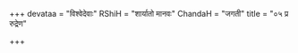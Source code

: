 +++
devataa = "विश्वेदेवाः"
RShiH = "शार्यातो मानवः"
ChandaH = "जगती"
title = "०५ प्र रुद्रेण"

+++

